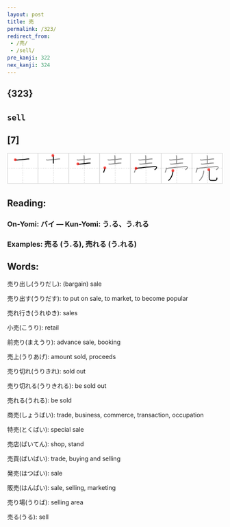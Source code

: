 ```yaml
---
layout: post
title: 売
permalink: /323/
redirect_from:
 - /売/
 - /sell/
pre_kanji: 322
nex_kanji: 324
---
```


## {323}

## `sell`

## [7]

<div class="stroke"><img src="../images/E5A3B2.png" /></div>

## Reading:

### On-Yomi: バイ &mdash; Kun-Yomi: う.る、う.れる

### Examples: 売る (う.る), 売れる (う.れる)

## Words:

売り出し(うりだし): (bargain) sale

売り出す(うりだす): to put on sale, to market, to become popular

売れ行き(うれゆき): sales

小売(こうり): retail

前売り(まえうり): advance sale, booking

売上(うりあげ): amount sold, proceeds

売り切れ(うりきれ): sold out

売り切れる(うりきれる): be sold out

売れる(うれる): be sold

商売(しょうばい): trade, business, commerce, transaction, occupation

特売(とくばい): special sale

売店(ばいてん): shop, stand

売買(ばいばい): trade, buying and selling

発売(はつばい): sale

販売(はんばい): sale, selling, marketing

売り場(うりば): selling area

売る(うる): sell
